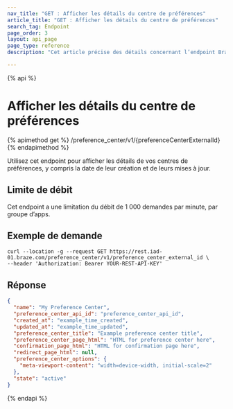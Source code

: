 ```yaml
---
nav_title: "GET : Afficher les détails du centre de préférences"
article_title: "GET : Afficher les détails du centre de préférences"
search_tag: Endpoint
page_order: 3
layout: api_page
page_type: reference
description: "Cet article précise des détails concernant l’endpoint Braze Afficher les détails du centre de préférences."

---
```

{% api %}
# Afficher les détails du centre de préférences
{% apimethod get %}
/preference_center/v1/{preferenceCenterExternalId}
{% endapimethod %}

Utilisez cet endpoint pour afficher les détails de vos centres de préférences, y compris la date de leur création et de leurs mises à jour.

## Limite de débit

Cet endpoint a une limitation du débit de 1 000 demandes par minute, par groupe d’apps.

## Exemple de demande

```
curl --location -g --request GET https://rest.iad-01.braze.com/preference_center/v1/preference_center_external_id \
--header 'Authorization: Bearer YOUR-REST-API-KEY'
```

## Réponse 
```json 
{
  "name": "My Preference Center",
  "preference_center_api_id": "preference_center_api_id",
  "created_at": "example_time_created",
  "updated_at": "example_time_updated",
  "preference_center_title": "Example preference center title",
  "preference_center_page_html": "HTML for preference center here",
  "confirmation_page_html": "HTML for confirmation page here",
  "redirect_page_html": null,
  "preference_center_options": {
    "meta-viewport-content": "width=device-width, initial-scale=2"
  },
  "state": "active"
}
```

{% endapi %}
